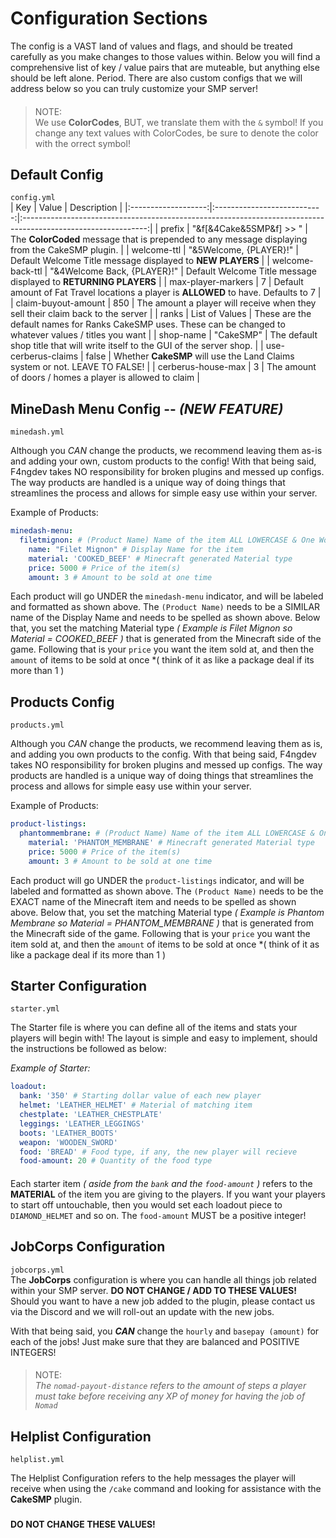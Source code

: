 # Configuration Sections
The config is a VAST land of values and flags, and should be treated carefully as you make changes to those values within. Below you will find a comprehensive list of key / value pairs that are muteable, but anything else should be left alone. Period. There are also custom configs that we will address below so you can truly customize your SMP server!
####
> NOTE:  
> We use **ColorCodes**, BUT, we translate them with the `&` symbol! If you change any text values with ColorCodes, be sure to denote the color with the orrect symbol!
####

## Default Config  
`config.yml`  
| Key                 | Value                       | Description                                                                                                   |
|:-------------------:|:---------------------------:|:-------------------------------------------------------------------------------------------------------------:|
| prefix              | "&f[&4Cake&5SMP&f] >> "     | The **ColorCoded** message that is prepended to any message displaying from the CakeSMP plugin.               |
| welcome-ttl         | "&5Welcome, {PLAYER}!"      | Default Welcome Title message displayed to **NEW PLAYERS**                                                    |
| welcome-back-ttl    | "&4Welcome Back, {PLAYER}!" | Default Welcome Title message displayed to **RETURNING PLAYERS**                                              |
| max-player-markers  | 7                           | Default amount of Fat Travel locations a player is **ALLOWED** to have. Defaults to 7                         |
| claim-buyout-amount | 850                         | The amount a player will receive when they sell their claim back to the server                                |
| ranks               | List of Values              | These are the default names for Ranks CakeSMP uses. These can be changed to whatever values / titles you want |
| shop-name           | "CakeSMP"                   | The default shop title that will write itself to the GUI of the server shop.                                  |
| use-cerberus-claims | false                       | Whether **CakeSMP** will use the Land Claims system or not. LEAVE TO FALSE!                                   |
| cerberus-house-max  | 3                           | The amount of doors / homes a player is allowed to claim                                                      |

####  
####  

## MineDash Menu Config  -- _(NEW FEATURE)_
`minedash.yml`  

Although you *CAN* change the products, we recommend leaving them as-is and adding your own, custom products to the config! With that being said, F4ngdev takes NO responsibility for broken plugins and messed up configs. The way products are handled is a unique way of doing things that streamlines the process and allows for simple easy use within your server.

Example of Products:
```yml
minedash-menu:
  filetmignon: # (Product Name) Name of the item ALL LOWERCASE & One Word SIMILAR to what you are naming it
    name: "Filet Mignon" # Display Name for the item
    material: 'COOKED_BEEF' # Minecraft generated Material type
    price: 5000 # Price of the item(s)
    amount: 3 # Amount to be sold at one time
```
Each product will go UNDER the `minedash-menu` indicator, and will be labeled and formatted as shown above. The `(Product Name)` needs to be a SIMILAR name of the Display Name and needs to be spelled as shown above. Below that, you set the matching Material type *( Example is Filet Mignon so Material = COOKED_BEEF )* that is generated from the Minecraft side of the game. Following that is your `price` you want the item sold at, and then the `amount` of items to be sold at once *( think of it as like a package deal if its more than 1 )

####
####  

## Products Config  
`products.yml`  

Although you *CAN* change the products, we recommend leaving them as is, and adding you own products to the config. With that being said, F4ngdev takes NO responsibility for broken plugins and messed up configs. The way products are handled is a unique way of doing things that streamlines the process and allows for simple easy use within your server.

Example of Products:
```yml
product-listings:
  phantommembrane: # (Product Name) Name of the item ALL LOWERCASE & One Word
    material: 'PHANTOM_MEMBRANE' # Minecraft generated Material type
    price: 5000 # Price of the item(s)
    amount: 3 # Amount to be sold at one time
```
Each product will go UNDER the `product-listings` indicator, and will be labeled and formatted as shown above. The `(Product Name)` needs to be the EXACT name of the Minecraft item and needs to be spelled as shown above. Below that, you set the matching Material type *( Example is Phantom Membrane so Material = PHANTOM_MEMBRANE )* that is generated from the Minecraft side of the game. Following that is your `price` you want the item sold at, and then the `amount` of items to be sold at once *( think of it as like a package deal if its more than 1 )

####
####  

## Starter Configuration
`starter.yml`

The Starter file is where you can define all of the items and stats your players will begin with! The layout is simple and easy to implement, should the instructions be followed as below:

*Example of Starter:*

```yml
loadout:
  bank: '350' # Starting dollar value of each new player
  helmet: 'LEATHER_HELMET' # Material of matching item
  chestplate: 'LEATHER_CHESTPLATE'
  leggings: 'LEATHER_LEGGINGS'
  boots: 'LEATHER_BOOTS'
  weapon: 'WOODEN_SWORD'
  food: 'BREAD' # Food type, if any, the new player will recieve
  food-amount: 20 # Quantity of the food type
```

####

Each starter item *( aside from the `bank` and the `food-amount` )* refers to the **MATERIAL** of the item you are giving to the players. If you want your players to start off untouchable, then you would set each loadout piece to `DIAMOND_HELMET` and so on. The `food-amount` MUST be a positive integer!  

####
####

## JobCorps Configuration  
`jobcorps.yml`  
The **JobCorps** configuration is where you can handle all things job related within your SMP server. **DO NOT CHANGE / ADD TO THESE VALUES!** Should you want to have a new job added to the plugin, please contact us via the Discord and we will roll-out an update with the new jobs.

With that being said, you ***CAN*** change the `hourly` and `basepay (amount)` for each of the jobs! Just make sure that they are balanced and POSITIVE INTEGERS!

####

> NOTE:  
> *The `nomad-payout-distance` refers to the amount of steps a player must take before receiving any XP of money for having the job of `Nomad`*

####
####  

## Helplist Configuration  
`helplist.yml`

The Helplist Configuration refers to the help messages the player will receive when using the `/cake` command and looking for assistance with the **CakeSMP** plugin.
###
**DO NOT CHANGE THESE VALUES!**
